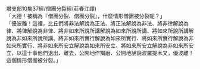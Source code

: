 增支部10集37經/僧團分裂經(莊春江譯)  
「大德！被稱為『僧團分裂、僧團分裂』，什麼情形僧團被分裂呢？」  
「優波離！這裡，比丘們將非法解說為正法、將正法解說為非法、將非律解說為律、將律解說為非律、將非如來所說所講解說為如來所說所講、將如來所說所講解說為非如來所說所講、將非如來所實行解說為如來所實行、將如來所實行解說為非如來所實行、將非如來所安立解說為如來所安立、將如來所安立解說為非如來所安立，以這十事他們退出、離去，公開地作羯磨、公開地誦說波羅提木叉，優波離！這個情形僧團被分裂。」  
  
  

